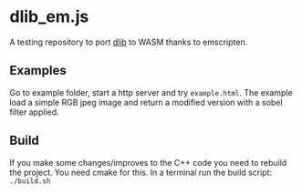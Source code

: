 # dlib_em.js

A testing repository to port [dlib](https://github.com/davisking/dlib) to WASM thanks to emscripten. 

## Examples

Go to example folder, start a http server and try `example.html`. The example load a simple RGB jpeg image and return a modified version with a sobel filter applied.

## Build

If you make some changes/improves to the C++ code you need to rebuild the project. You need cmake for this.
In a terminal run the build script:
`./build.sh`